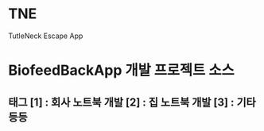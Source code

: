 # TNE
TutleNeck Escape App
# BiofeedBackApp 개발 프로젝트 소스
## 태그 [1] : 회사 노트북 개발 [2] : 집 노트북 개발 [3] : 기타 등등
